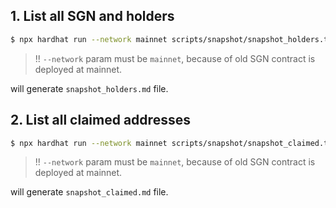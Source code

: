 ## 1. List all SGN and holders

```bash
$ npx hardhat run --network mainnet scripts/snapshot/snapshot_holders.ts
```

> !! `--network` param must be `mainnet`, because of old SGN contract is deployed at mainnet.

will generate `snapshot_holders.md` file.

## 2. List all claimed addresses

```bash
$ npx hardhat run --network mainnet scripts/snapshot/snapshot_claimed.ts
```

> !! `--network` param must be `mainnet`, because of old SGN contract is deployed at mainnet.

will generate `snapshot_claimed.md` file.
